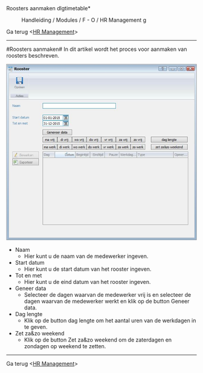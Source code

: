 <properties>
	<page>
		<title>Roosters aanmaken</title>
		<description>Roosters aanmaken</description>
		<context>dlgtimetable*</context>
	</page>
	<menu>
		<position>Handleiding / Modules / F - O / HR Management</position>
		<title>Roosters aanmaken</title>
		<sort>g</sort>
	</menu>
</properties>

Ga terug <[HR Management](http://hybridsaas.support/pages/handleiding/modules/F-O/hr-management/introductie)>

----------

#Roosters aanmaken#
In dit artikel wordt het proces voor aanmaken van roosters beschreven.

![](images/rooster.JPG)

- Naam
	- Hier kunt u de naam van de medewerker ingeven.
- Start datum
	- Hier kunt u de start datum van het rooster ingeven.
- Tot en met
	- Hier kunt u de eind datum van het rooster ingeven.
- Geneer data 
	- Selecteer de dagen waarvan de medewerker vrij is en selecteer de dagen waarvan de medewerker werkt en klik op de button Geneer data.
- Dag lengte
	- Klik op de button dag lengte om het aantal uren van de werkdagen in te geven.
- Zet za&zo weekend
	- Klik op de button Zet za&zo weekend om de zaterdagen en zondagen op weekend te zetten.

----------

Ga terug <[HR Management](http://hybridsaas.support/pages/handleiding/modules/F-O/hr-management/introductie)>
